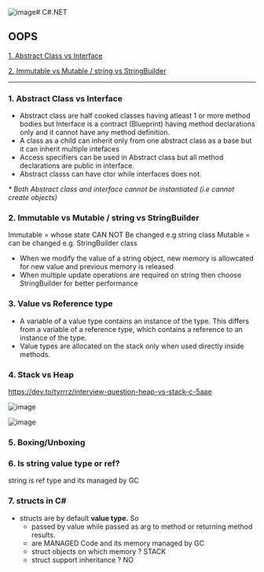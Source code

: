 ![image](https://github.com/user-attachments/assets/55d94649-1655-42c1-9de5-e4cf0cc17e00)# C#.NET

## OOPS

[1. Abstract Class vs Interface](#1.-abstract-class-vs-interface)

[2. Immutable vs Mutable / string vs StringBuilder](#2.-immutable-vs-mutable-/-string-vs-StringBuilder)


---------------------------------------------------------------------------------------
### 1. Abstract Class vs Interface
* Abstract class are half cooked classes having atleast 1 or more method bodies but Interface is a contract (Blueprint) having method declarations only and it cannot have any method definition.
* A class as a child can inherit only from one abstract class as a base but it can inherit multiple intefaces
* Access specifiers can be used in Abstract class but all method declarations are public in interface.
* Abstract classs can have ctor while interfaces does not.
  
_* Both Abstract class and interface cannot be instantiated (i.e cannot create objects)_

### 2. Immutable vs Mutable / string vs StringBuilder

Immutable = whose state CAN NOT Be changed e.g string class
Mutable = can be changed e.g. StringBuilder class

* When we modify the value of a string object, new memory is allowcated for new value and previous memory is released
* When multiple update operations are required on string then choose StringBuilder for better performance

### 3. Value vs Reference type

* A variable of a value type contains an instance of the type. This differs from a variable of a reference type, which contains a reference to an instance of the type.
* Value types are allocated on the stack only when used directly inside methods.

### 4. Stack vs Heap
  https://dev.to/tyrrrz/interview-question-heap-vs-stack-c-5aae

  ![image](https://github.com/user-attachments/assets/8870310d-1b9e-41ee-a87f-110c4bda53bf)

  ![image](https://github.com/user-attachments/assets/6b448969-c6a4-4d38-9e04-d5cf79b64932)


### 5. Boxing/Unboxing

### 6. Is string value type or ref?

string is ref type and its managed by GC

### 7. structs in C#

* structs are by default **value type.** So
  * passed by value while passed as arg to method or returning method results.
  * are MANAGED Code and its memory managed by GC
  * struct objects on which memory ?  STACK
  * struct support inheritance ?   NO




